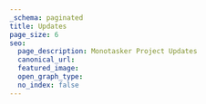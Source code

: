 ```yaml
---
_schema: paginated
title: Updates
page_size: 6
seo:
  page_description: Monotasker Project Updates
  canonical_url: 
  featured_image: 
  open_graph_type:
  no_index: false
---
```

